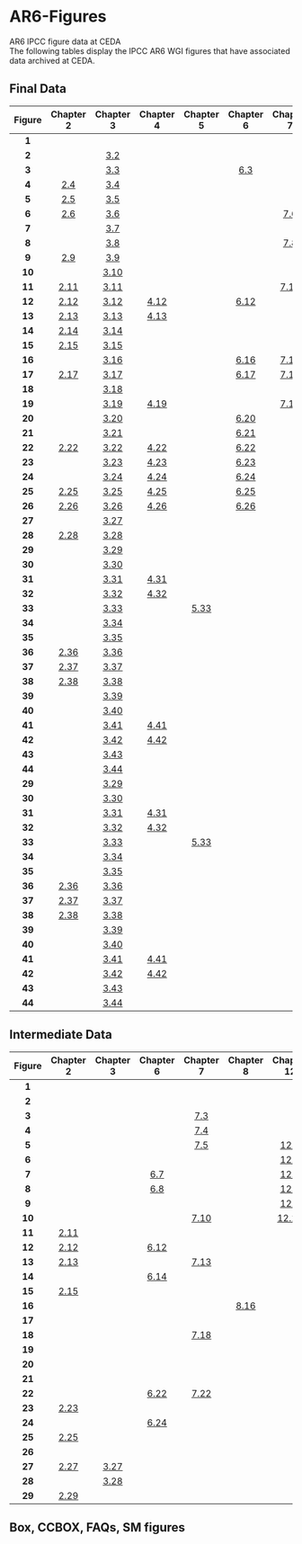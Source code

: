 # AR6-Figures
AR6 IPCC figure data at CEDA <br>
The following tables display the IPCC AR6 WGI figures that have associated data archived at CEDA.

## Final Data

| Figure | Chapter 2 | Chapter 3 | Chapter 4 | Chapter 5 | Chapter 6 | Chapter 7 | Chapter 8 | Chapter 9 | Chapter 10 | Chapter 11 | Chapter 12 | Technical Summary | Atlas |
| :---: | :---: | :---: | :---: | :---: | :---: | :---: | :---: | :---: | :---: | :---: | :---: | :---: | :---: |
| **1** |  |  |  |  |  |  |  |  |  |  |  | [ TS.1](https://dx.doi.org/10.5285/3d16a09c21c9440288608276b615c11f) |  |
| **2** |  | [ 3.2](https://dx.doi.org/10.5285/4394898334094551bfb29fb37d2f054c) |  |  |  |  |  |  |  |  |  |  | [ Atlas.2](https://catalogue.ceda.ac.uk/uuid/789ad030299342ea99534edfb62450d9) |
| **3** |  | [ 3.3](http://dx.doi.org/10.5285/03cc44f98b0e4a4b97df37662e62be79) |  |  | [ 6.3](https://dx.doi.org/10.5285/d059d2e28b6d4a7d88a6fe2d0d25ba93) |  |  | [ 9.3](https://dx.doi.org/10.5285/ef7b615816cb432088d02c97836ca9fa) |  | [ 11.3](https://dx.doi.org/10.5285/592748a417ab4efca4eb98e22c9dbec4) |  |  |  |
| **4** | [ 2.4](https://dx.doi.org/10.5285/60eeb3cce51a457cb5ee1c577a0c8674) | [ 3.4](http://dx.doi.org/10.5285/06a4ad1656774087a5b6db3c7a57211e) |  |  |  |  |  | [ 9.4](https://dx.doi.org/10.5285/fdfeb81d2ffd42c3ba2bbb00b681317c) |  |  | [ 12.4](https://dx.doi.org/10.5285/b96e2225918348e1ae47b1fedee881a6) |  |  |
| **5** | [ 2.5](https://dx.doi.org/10.5285/c6f19b27f8e74e98968c17c8e1f74c60) | [ 3.5](http://dx.doi.org/10.5285/b6ca8b2d797348dd86823cfc2da7ba83) |  |  |  |  |  | [ 9.5](https://dx.doi.org/10.5285/8d9719be04d148d88d5ed8edd0426cf2) |  |  |  |  |  |
| **6** | [ 2.6](https://dx.doi.org/10.5285/39786f1e6fe2495291558cdc2a0b0aa1) | [ 3.6](http://dx.doi.org/10.5285/c3450dc769f044898ea5f3be784f354b) |  |  |  | [ 7.6](https://dx.doi.org/10.5285/0dd364e74c254b64bb5fddb5dceed364) |  | [ 9.6](https://dx.doi.org/10.5285/439ccb0b0eb04c17b5c6897fb9cb550b) | [ 10.6](https://dx.doi.org/10.5285/2dc808195d984efe8de7b52942796924) |  |  |  |  |
| **7** |  | [ 3.7](http://dx.doi.org/10.5285/392c8351349b4436923c102c558873d9) |  |  |  |  |  | [ 9.7](https://dx.doi.org/10.5285/e2d7ec1924b04bebbb4044982e2be0ff) |  |  |  |  |  |
| **8** |  | [ 3.8](http://dx.doi.org/10.5285/bf3d0b8a8c0d4ae19cfd994b6fef4a5c) |  |  |  | [ 7.8](https://dx.doi.org/10.5285/5ef11ad195844a59b83393870a5860e1) |  |  |  |  |  |  |  |
| **9** | [ 2.9](https://dx.doi.org/10.5285/156e64bca5e1460d81a58f416dcc9aca) | [ 3.9](https://dx.doi.org/10.5285/bbb759da50fe4cd5a1387c7462655908) |  |  |  |  |  | [ 9.9](https://dx.doi.org/10.5285/b35923b0641944178d0c9e17ce7dc9cb) |  |  |  | [ TS.9](https://dx.doi.org/10.5285/f99ec964a6f345beadb000e295ac2e5b) |  |
| **10** |  | [ 3.10](http://dx.doi.org/10.5285/cf006675070548359e22e36d354d0f92) |  |  |  |  |  | [ 9.10](https://dx.doi.org/10.5285/260df0db210143dcbecf3182e24817a3) | [ 10.10](https://dx.doi.org/10.5285/d4eccbbd51db4ab7a8ad05a6f2f6a98a) |  |  |  |  |
| **11** | [ 2.11](https://dx.doi.org/10.5285/f3515388768344bfb2be0521f82388be) | [ 3.11](http://dx.doi.org/10.5285/f38913d950694e3e8f0a19d0dc7f378e) |  |  |  | [ 7.11](https://dx.doi.org/10.5285/a95ffffa5a734724b9cf307411208569) |  | [ 9.11](https://dx.doi.org/10.5285/88dc6a422faa4d0486d35088e3d1d78f) | [ 10.11](https://dx.doi.org/10.5285/970847e5690c4f9e8c4ad455641bd558) | [ 11.11](https://dx.doi.org/10.5285/3f415b44b4334725bfcc572c9246aa60) |  |  |  |
| **12** | [ 2.12](https://dx.doi.org/10.5285/e9f67cfb456845b3b406328c6ae43e2d) | [ 3.12](http://dx.doi.org/10.5285/7273023a04d24da58ec5d83343cd861d) | [ 4.12](https://dx.doi.org/10.5285/0078d944259049a4b1bc5947623f6e97) |  | [ 6.12](https://dx.doi.org/10.5285/8855e410adf547b4afd039a5b88487f4) |  |  | [ 9.12](https://dx.doi.org/10.5285/b37501409dd641219dd7c57174acdc35) | [ 10.12](https://dx.doi.org/10.5285/b981b3f983df4aa48a16ddbe3d8bf38d) |  |  | [ TS.12](https://dx.doi.org/10.5285/e046adc115b04395937e793c9f3dbcb1) |  |
| **13** | [ 2.13](https://dx.doi.org/10.5285/967313bee45c48998c5027896e3da53c) | [ 3.13](http://dx.doi.org/10.5285/ba3ac68281b94c7b9963278681ee8ee5) | [ 4.13](https://dx.doi.org/10.5285/11d45679506d44fda224d65326edcdb4) |  |  |  | [ 8.13](https://dx.doi.org/10.5285/6ed1539e8fe84caea089a0d6a7ffcdbd) | [ 9.13](https://dx.doi.org/10.5285/6f6697fff85e42fdb87156ad34e4a24e) | [ 10.13](https://dx.doi.org/10.5285/5d64c2103c534f83b8ec11a2a4cab10d) |  |  | [ TS.13](https://dx.doi.org/10.5285/f3b6afe197d24d7eb58ed2364ac0f18e) | [ Atlas.13](https://catalogue.ceda.ac.uk/uuid/5f8d2c32121a4885b20be2ae96aed72d) |
| **14** | [ 2.14](https://dx.doi.org/10.5285/de41130346a04f97879352525d890577) | [ 3.14](http://dx.doi.org/10.5285/8c9c35e4c877440abcaa10b9aa173c33) |  |  |  |  | [ 8.14](https://dx.doi.org/10.5285/bbf5ae3b78c44bf28ccb17b487d58a94) | [ 9.14](https://dx.doi.org/10.5285/e25c3cffd4ae4abc8b2ff9b755fce164) |  |  |  |  |  |
| **15** | [ 2.15](https://dx.doi.org/10.5285/70276cf6b04e4b638b4fe9b37f7651dd) | [ 3.15](http://dx.doi.org/10.5285/a6b79b1abac64d72a1a3f2fcf62ee81e) |  |  |  |  | [ 8.15](https://dx.doi.org/10.5285/2d67a9f7631247d7bb6130ddc033ba7a) | [ 9.15](https://dx.doi.org/10.5285/65c832a5eeda4ed7a9b0a8af6cf5058d) |  |  |  | [ TS.15](https://dx.doi.org/10.5285/1f359da21c4041b4ab0977d05c7d38f0) |  |
| **16** |  | [ 3.16](http://dx.doi.org/10.5285/4e80c4a2933344259a3f423715771952) |  |  | [ 6.16](https://dx.doi.org/10.5285/dc93cf482acb4dff8d7baa01dfa1fa29) | [ 7.16](https://dx.doi.org/10.5285/6fcc9d2c792243c1bb99de9c3cfdef2f) |  |  |  | [ 11.16](https://dx.doi.org/10.5285/e7c78370837d4f85be6a1f0cbe288a92) |  |  | [ Atlas.16](https://catalogue.ceda.ac.uk/uuid/b140e520e22e45daa8525d18c1c8cced) |
| **17** | [ 2.17](https://dx.doi.org/10.5285/b51b72736ff943bb830e3c241d032621) | [ 3.17](http://dx.doi.org/10.5285/71c2e401df5e4798b917ae4a353daff1) |  |  | [ 6.17](https://dx.doi.org/10.5285/cdabe9af5aa94608b227e6b9a96771f9) | [ 7.17](https://dx.doi.org/10.5285/b9303c07edb24582b45088795f347ca9) | [ 8.17](https://dx.doi.org/10.5285/7da00222bbb345c99ce14e358cde9f6d) |  |  |  |  | [ TS.17](https://dx.doi.org/10.5285/c0d4d44aca4e490086df7e5f8f4463a3) | [ Atlas.17](https://catalogue.ceda.ac.uk/uuid/bb671075bd194b3bbaa496d90f5310e1) |
| **18** |  | [ 3.18](http://dx.doi.org/10.5285/84fd20b6e5a04271a007e2150eb17c7e) |  |  |  |  | [ 8.18](https://dx.doi.org/10.5285/caf598e54c674d219f2e245df32dbc1a) |  | [ 10.18](https://dx.doi.org/10.5285/567ca2ab6d6043479a1eaec678bfe91a) |  |  |  |  |
| **19** |  | [ 3.19](http://dx.doi.org/10.5285/7493e7dd46854227beb4f891a80a1016) | [ 4.19](https://dx.doi.org/10.5285/dce10ff4596241e190aaea9291cc4249) |  |  | [ 7.19](https://dx.doi.org/10.5285/9ce84c3a242e4b999c24dc1647c89794) |  |  | [ 10.19](https://dx.doi.org/10.5285/e79aab21bf644e61bf5dacd02199daa3) | [ 11.19](https://dx.doi.org/10.5285/7be388b022e74926b0103125d22e6b06) |  | [ TS.19](https://dx.doi.org/10.5285/29a0282f3b494c54a5e6c59f61e9202b) |  |
| **20** |  | [ 3.20](http://dx.doi.org/10.5285/becdaa43cf884c299435dc319e758f4e) |  |  | [ 6.20](https://dx.doi.org/10.5285/022d449b91eb453eb56228c17fdce725) |  |  |  | [ 10.20](https://dx.doi.org/10.5285/19ec340e6f2d47479ddb483961b0c1bb) |  |  |  |  |
| **21** |  | [ 3.21](http://dx.doi.org/10.5285/6f800cbda88d424cbcc59181b8b85aaa) |  |  | [ 6.21](https://dx.doi.org/10.5285/572c9744ddab47fc8a5b938c4a4f7387) |  | [ 8.21](https://dx.doi.org/10.5285/b03a4577108545c2a05bbae2d9759f9d) |  | [ 10.21](https://dx.doi.org/10.5285/9f83afcc47ca49feb1d5702de9fa8869) |  |  |  | [ Atlas.21](https://catalogue.ceda.ac.uk/uuid/3913c555e3054ffa99eb494a1c0bb39d) |
| **22** | [ 2.22](https://dx.doi.org/10.5285/8bbebd486eed4b7392dd306462e3f724) | [ 3.22](http://dx.doi.org/10.5285/0915a82fa8a84e21bcb5467be84d49fc) | [ 4.22](https://dx.doi.org/10.5285/9527d9be07c243599f00af5ab945c7ed) |  | [ 6.22](https://dx.doi.org/10.5285/288d2cfa740f4e60a369b5778064bd5a) |  |  | [ 9.22](https://dx.doi.org/10.5285/503edf9eb68040c4a439fed88b81c8c9) | [ 10.22](https://dx.doi.org/10.5285/503edf9eb68040c4a439fed88b81c8c9) |  |  | [ TS.22](https://dx.doi.org/10.5285/d75fd35a7444433c9b5b78ef110495ab) | [ Atlas.22](https://catalogue.ceda.ac.uk/uuid/131bb6c7826b467d9f1ea6bd3fa74175) |
| **23** |  | [ 3.23](https://dx.doi.org/10.5285/44adfc4f92834bd9950341dd24d6d2e0) | [ 4.23](https://dx.doi.org/10.5285/34810c5e2d2047b487ade01830cac1f4) |  | [ 6.23](https://dx.doi.org/10.5285/a1f46ad9f2644e60a87591c6b4537fef) |  |  |  |  |  |  |  |  |
| **24** |  | [ 3.24](http://dx.doi.org/10.5285/a71383af93af4f58ae27d66ba15b3543) | [ 4.24](https://dx.doi.org/10.5285/5ed073b87dbc45d6a66d7c704caef01d) |  | [ 6.24](https://dx.doi.org/10.5285/ca4127fb1be14ea68fefd5643fe3677f) |  |  | [ 9.24](https://dx.doi.org/10.5285/5806683122b74f4ca60e0d6c546583f9) | [ 10.24](https://dx.doi.org/10.5285/5806683122b74f4ca60e0d6c546583f9) |  |  |  | [ Atlas.24](https://catalogue.ceda.ac.uk/uuid/4f314945d3944aeaa12f819fe801dea0) |
| **25** | [ 2.25](https://dx.doi.org/10.5285/0e80e12edb7e4dc9b9219df77c0fe9d6) | [ 3.25](https://dx.doi.org/10.5285/dce3253d984c4342899b01548f52ba5f) | [ 4.25](https://dx.doi.org/10.5285/b1d79f8dea6244ea943d49040f0f9f6d) |  | [ 6.25](https://dx.doi.org/10.5285/abb030f60cf848278fe519379a2aaac9) |  | [ 8.25](https://dx.doi.org/10.5285/47961b1927b8492990ed92f10a514b6b) |  |  |  |  | [ TS.25](https://dx.doi.org/10.5285/1030d40a071d4929bf04e08bfbd22c10) |  |
| **26** | [ 2.26](https://dx.doi.org/10.5285/3659eca2afe54ab9ae437bf25fec1c2e) | [ 3.26](http://dx.doi.org/10.5285/85168e39bfff444ba02bf55e7682f73d) | [ 4.26](https://dx.doi.org/10.5285/1e60155294934ffcaf194e555a81294b) |  | [ 6.26](https://dx.doi.org/10.5285/bf31afbbbafc49d39546aa78a2268f44) |  | [ 8.26](https://dx.doi.org/10.5285/ef3dd7efa4f442b2812c4ee905f794c2) | [ 9.26](https://dx.doi.org/10.5285/64fa14764534431f805e747249786f88) | [ 10.26](https://dx.doi.org/10.5285/64fa14764534431f805e747249786f88) |  |  |  | [ Atlas.26](https://catalogue.ceda.ac.uk/uuid/70c57074146147989150a1a37c338fcf) |
| **27** |  | [ 3.27](http://dx.doi.org/10.5285/ceae289f1a56414ea708f43db83fc2c6) |  |  |  |  |  |  |  |  |  |  |  |
| **28** | [ 2.28](https://dx.doi.org/10.5285/12ce1a305f7649bc85a9b81e782da0c9) | [ 3.28](http://dx.doi.org/10.5285/38512cd8209b4669a0743e9672f70a6e) |  |  |  |  |  | [ 9.28](https://dx.doi.org/10.5285/7f9c951b59ae44aeb6d745ed702c56dd) | [ 10.28](https://dx.doi.org/10.5285/7f9c951b59ae44aeb6d745ed702c56dd) |  |  |  | [ Atlas.28](https://catalogue.ceda.ac.uk/uuid/89e1b69ad74146cfa8b0a941108811c2) |
| **29** |  | [ 3.29](http://dx.doi.org/10.5285/a8915aca7806434984baab86835a1b18) |  |  |  |  |  | [ 9.29](https://dx.doi.org/10.5285/ff28d78693f645aa820266d472a6e1b3) | [ 10.29](https://dx.doi.org/10.5285/ff28d78693f645aa820266d472a6e1b3) |  |  |  | [ Atlas.29](https://catalogue.ceda.ac.uk/uuid/b57ed5886f0a4041b76f2281ba503bed) |
| **30** |  | [ 3.30](http://dx.doi.org/10.5285/a3902bb4d1b543b39cc85380df8d1586) |  |  |  |  |  | [ 9.30](https://dx.doi.org/10.5285/9374ee722fab464fb3ee8ea659b56546) | [ 10.30](https://dx.doi.org/10.5285/9374ee722fab464fb3ee8ea659b56546) |  |  |  |  |
| **31** |  | [ 3.31](http://dx.doi.org/10.5285/a4cbbffe1bd44c7ba3e8608ee9c54547) | [ 4.31](https://dx.doi.org/10.5285/8fa708d0474d4a3caa5c9f645a89d282) |  |  |  |  |  |  |  |  |  |  |
| **32** |  | [ 3.32](http://dx.doi.org/10.5285/25d4a6597d954721bc4a616d094b0cda) | [ 4.32](https://dx.doi.org/10.5285/0192ae3037794e0eb93b022c5140f399) |  |  |  |  | [ 9.32](https://dx.doi.org/10.5285/6b33327d0d0d4bcca872b431279086db) | [ 10.32](https://dx.doi.org/10.5285/6b33327d0d0d4bcca872b431279086db) |  |  |  |  |
| **33** |  | [ 3.33](http://dx.doi.org/10.5285/4fe1afacdc524c118989c16a1bccd51e) |  | [ 5.33](https://dx.doi.org/10.5285/85409987ce6a4976b0845b512baa2843) |  |  |  |  |  |  |  |  |  |
| **34** |  | [ 3.34](http://dx.doi.org/10.5285/678ee967fe114a34a6d1f7d50e4aa7ee) |  |  |  |  |  |  |  |  |  |  |  |
| **35** |  | [ 3.35](https://dx.doi.org/10.5285/ef5ca18bcaf441d9993f181a058016ba) |  |  |  |  |  |  |  |  |  |  |  |
| **36** | [ 2.36](https://dx.doi.org/10.5285/8dcf91b3ebb44458b67124896b131ac5) | [ 3.36](http://dx.doi.org/10.5285/8af00e7bba784c1cbf4c16fef984aeb6) |  |  |  |  |  |  |  |  |  |  |  |
| **37** | [ 2.37](https://dx.doi.org/10.5285/691c673c0d204911893659e10d4ddcba) | [ 3.37](http://dx.doi.org/10.5285/babcd0de678e4d10aef395f1a265da03) |  |  |  |  |  |  |  |  |  |  |  |
| **38** | [ 2.38](https://dx.doi.org/10.5285/7a7630213de543a9a19c7015dc198970) | [ 3.38](http://dx.doi.org/10.5285/758419765d0f4926aa70002ec6c856b0) |  |  |  |  |  |  |  |  |  |  |  |
| **39** |  | [ 3.39](http://dx.doi.org/10.5285/02006a22c33b42039d96be53d332930a) |  |  |  |  |  |  |  |  |  |  |  |
| **40** |  | [ 3.40](http://dx.doi.org/10.5285/12f0d7db5ed747d2940210e52211ed6a) |  |  |  |  |  |  |  |  |  |  |  |
| **41** |  | [ 3.41](http://dx.doi.org/10.5285/43b0c376ad184543a1bbceeceec0e85d) | [ 4.41](https://dx.doi.org/10.5285/e397fe6f20024295b095e2e3ca1e9f04) |  |  |  |  |  |  |  |  |  |  |
| **42** |  | [ 3.42](http://dx.doi.org/10.5285/e3d21f98cc764d1185b0d6e662532831) | [ 4.42](https://dx.doi.org/10.5285/e5e7afe5355a439e8d63be47ee7467c8) |  |  |  |  |  |  |  |  |  |  |
| **43** |  | [ 3.43](http://dx.doi.org/10.5285/80c10f8aeb7049778c5a15ede4917128) |  |  |  |  |  |  |  |  |  |  |  |
| **44** |  | [ 3.44](http://dx.doi.org/10.5285/d35ac1955c264deea9699d08dbc568f2) |  |  |  |  |  |  |  |  |  |  |  |
| **29** |  | [ 3.29](http://dx.doi.org/10.5285/a8915aca7806434984baab86835a1b18) |  |  |  |  |  | [ 9.29](https://dx.doi.org/10.5285/ff28d78693f645aa820266d472a6e1b3) | [ 10.29](https://dx.doi.org/10.5285/ff28d78693f645aa820266d472a6e1b3) |  |  |  | [ Atlas.29](https://catalogue.ceda.ac.uk/uuid/b57ed5886f0a4041b76f2281ba503bed) |
| **30** |  | [ 3.30](http://dx.doi.org/10.5285/a3902bb4d1b543b39cc85380df8d1586) |  |  |  |  |  | [ 9.30](https://dx.doi.org/10.5285/9374ee722fab464fb3ee8ea659b56546) | [ 10.30](https://dx.doi.org/10.5285/9374ee722fab464fb3ee8ea659b56546) |  |  |  |  |
| **31** |  | [ 3.31](http://dx.doi.org/10.5285/a4cbbffe1bd44c7ba3e8608ee9c54547) | [ 4.31](https://dx.doi.org/10.5285/8fa708d0474d4a3caa5c9f645a89d282) |  |  |  |  |  |  |  |  |  |  |
| **32** |  | [ 3.32](http://dx.doi.org/10.5285/25d4a6597d954721bc4a616d094b0cda) | [ 4.32](https://dx.doi.org/10.5285/0192ae3037794e0eb93b022c5140f399) |  |  |  |  | [ 9.32](https://dx.doi.org/10.5285/6b33327d0d0d4bcca872b431279086db) | [ 10.32](https://dx.doi.org/10.5285/6b33327d0d0d4bcca872b431279086db) |  |  |  |  |
| **33** |  | [ 3.33](http://dx.doi.org/10.5285/4fe1afacdc524c118989c16a1bccd51e) |  | [ 5.33](https://dx.doi.org/10.5285/85409987ce6a4976b0845b512baa2843) |  |  |  |  |  |  |  |  |  |
| **34** |  | [ 3.34](http://dx.doi.org/10.5285/678ee967fe114a34a6d1f7d50e4aa7ee) |  |  |  |  |  |  |  |  |  |  |  |
| **35** |  | [ 3.35](https://dx.doi.org/10.5285/ef5ca18bcaf441d9993f181a058016ba) |  |  |  |  |  |  |  |  |  |  |  |
| **36** | [ 2.36](https://dx.doi.org/10.5285/8dcf91b3ebb44458b67124896b131ac5) | [ 3.36](http://dx.doi.org/10.5285/8af00e7bba784c1cbf4c16fef984aeb6) |  |  |  |  |  |  |  |  |  |  |  |
| **37** | [ 2.37](https://dx.doi.org/10.5285/691c673c0d204911893659e10d4ddcba) | [ 3.37](http://dx.doi.org/10.5285/babcd0de678e4d10aef395f1a265da03) |  |  |  |  |  |  |  |  |  |  |  |
| **38** | [ 2.38](https://dx.doi.org/10.5285/7a7630213de543a9a19c7015dc198970) | [ 3.38](http://dx.doi.org/10.5285/758419765d0f4926aa70002ec6c856b0) |  |  |  |  |  |  |  |  |  |  |  |
| **39** |  | [ 3.39](http://dx.doi.org/10.5285/02006a22c33b42039d96be53d332930a) |  |  |  |  |  |  |  |  |  |  |  |
| **40** |  | [ 3.40](http://dx.doi.org/10.5285/12f0d7db5ed747d2940210e52211ed6a) |  |  |  |  |  |  |  |  |  |  |  |
| **41** |  | [ 3.41](http://dx.doi.org/10.5285/43b0c376ad184543a1bbceeceec0e85d) | [ 4.41](https://dx.doi.org/10.5285/e397fe6f20024295b095e2e3ca1e9f04) |  |  |  |  |  |  |  |  |  |  |
| **42** |  | [ 3.42](http://dx.doi.org/10.5285/e3d21f98cc764d1185b0d6e662532831) | [ 4.42](https://dx.doi.org/10.5285/e5e7afe5355a439e8d63be47ee7467c8) |  |  |  |  |  |  |  |  |  |  |
| **43** |  | [ 3.43](http://dx.doi.org/10.5285/80c10f8aeb7049778c5a15ede4917128) |  |  |  |  |  |  |  |  |  |  |  |
| **44** |  | [ 3.44](http://dx.doi.org/10.5285/d35ac1955c264deea9699d08dbc568f2) |  |  |  |  |  |  |  |  |  |  |  | 5/8ec2d4b94f8e4756ad31858ff8256464) |  |  |  |  |  |  |


## Intermediate Data

| Figure | Chapter 2 | Chapter 3 | Chapter 6 | Chapter 7 | Chapter 8 | Chapter 12 | Technical Summary |
 | :---: | :---: | :---: | :---: | :---: | :---: | :---: | :---: | 
| **1** |  |  |  |  |  |  |  |
| **2** |  |  |  |  |  |  |  |
| **3** |  |  |  | [ 7.3](https://dx.doi.org/10.5285/6842c53c516746ea860e11512dc133c2) |  |  |  |
| **4** |  |  |  | [ 7.4](https://dx.doi.org/10.5285/d32090ff8fe342788191683eb4416411) |  |  |  |
| **5** |  |  |  | [ 7.5](https://dx.doi.org/10.5285/7b3d379fc1f040978df4806c6775a0df) |  | [ 12.5](https://dx.doi.org/10.5285/91c218d3a80f4c43ac665d0bdf0ed5e7) |  |
| **6** |  |  |  |  |  | [ 12.6](https://dx.doi.org/10.5285/d46d733725d64f45afc1e70054f2f51d) |  |
| **7** |  |  | [ 6.7](https://dx.doi.org/10.5285/c4031dd3227c4bceb6eae480d2a47a0c) |  |  | [ 12.7](https://dx.doi.org/10.5285/537b22f0230448fdb9a4ec806ed54d84) |  |
| **8** |  |  | [ 6.8](https://dx.doi.org/10.5285/dc11fff6fda04b1d82e317132b93a3bf) |  |  | [ 12.8](https://dx.doi.org/10.5285/0b5c980aa58447508eccdda79554b2b7) |  |
| **9** |  |  |  |  |  | [ 12.9](https://dx.doi.org/10.5285/7c2c37c3c5d14aac87377c7673e35a0b) |  |
| **10** |  |  |  | [ 7.10](https://dx.doi.org/10.5285/80380cfc0b10478b8b5821c0facdbdda) |  | [ 12.10](https://dx.doi.org/10.5285/b6a36a7fe12644bfa28bc4ec8bfcb028) |  |
| **11** | [ 2.11](https://dx.doi.org/10.5285/033cd690801741c9bc745b8da55faef4) |  |  |  |  |  |  |
| **12** | [ 2.12](https://dx.doi.org/10.5285/c9397680d08442b9a1d21e7c50df4aba) |  | [ 6.12](https://dx.doi.org/10.5285/c6b366dabf9b4536b5500e5f1f7a7235) |  |  |  | [ TS.12](https://dx.doi.org/10.5285/e046adc115b04395937e793c9f3dbcb1) |
| **13** | [ 2.13](https://dx.doi.org/10.5285/02fd1d886bad40f3bb2eef3271900823) |  |  | [ 7.13](https://dx.doi.org/10.5285/4dbd3ccb85d747188586735133f1d3d9) |  |  |  |
| **14** |  |  | [ 6.14](https://dx.doi.org/10.5285/39b789cb48694497941cd0c17f99bd69) |  |  |  |  |
| **15** | [ 2.15](https://dx.doi.org/10.5285/8ec2d4b94f8e4756ad31858ff8256464) |  |  |  |  |  |  |
| **16** |  |  |  |  | [ 8.16](https://dx.doi.org/10.5285/92dc7ae089d84a43a28099ae49633383) |  |  |
| **17** |  |  |  |  |  |  |  |
| **18** |  |  |  | [ 7.18](https://dx.doi.org/10.5285/399a75d2538a471cb529d1f0fa01410e) |  |  |  |
| **19** |  |  |  |  |  |  |  |
| **20** |  |  |  |  |  |  |  |
| **21** |  |  |  |  |  |  |  |
| **22** |  |  | [ 6.22](https://dx.doi.org/10.5285/0ca27ce794324ec086d6a6c60d5567ac) | [ 7.22](https://dx.doi.org/10.5285/f94821849dfb4ee2bd1a367a81a6b6f7) |  |  |  |
| **23** | [ 2.23](https://dx.doi.org/10.5285/b618062ee96a4d36b6010271e099a5c4) |  |  |  |  |  |  |
| **24** |  |  | [ 6.24](https://dx.doi.org/10.5285/0ca27ce794324ec086d6a6c60d5567ac) |  |  |  | [ TS.24](https://dx.doi.org/10.5285/38401030f262490094dc9c8931c851e4) |
| **25** | [ 2.25](https://dx.doi.org/10.5285/528c3543bc394134916aa792c4a2e700) |  |  |  |  |  |  |
| **26** |  |  |  |  |  |  |  |
| **27** | [ 2.27](https://dx.doi.org/10.5285/78ad6999f2d743d2a7db16757c27b549) | [ 3.27](http://dx.doi.org/10.5285/38bac9051d064d4da183fff2361f5de8) |  |  |  |  |  |
| **28** |  | [ 3.28](http://dx.doi.org/10.5285/f7c3f3cbf65447b9a43207dcc30219d9) |  |  |  |  |  |
| **29** | [ 2.29](https://dx.doi.org/10.5285/81f53dc4487b4260b92d4dd8000a8b09) |  |  |  |  |  |  |

## Box, CCBOX, FAQs, SM figures
